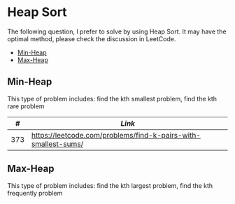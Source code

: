 # Heap Sort

The following question, I prefer to solve by using Heap Sort. It may have the optimal method, please check the discussion in LeetCode.  

* [Min-Heap](##Min-Heap)
* [Max-Heap](##Max-Heap)

## Min-Heap

This type of problem includes: find the kth smallest problem, find the kth rare problem

| *#* | *Link* |
| ---- | --------------------------------------------------------------------- |
| 373 | https://leetcode.com/problems/find-k-pairs-with-smallest-sums/ |

## Max-Heap

This type of problem includes: find the kth largest problem, find the kth frequently problem